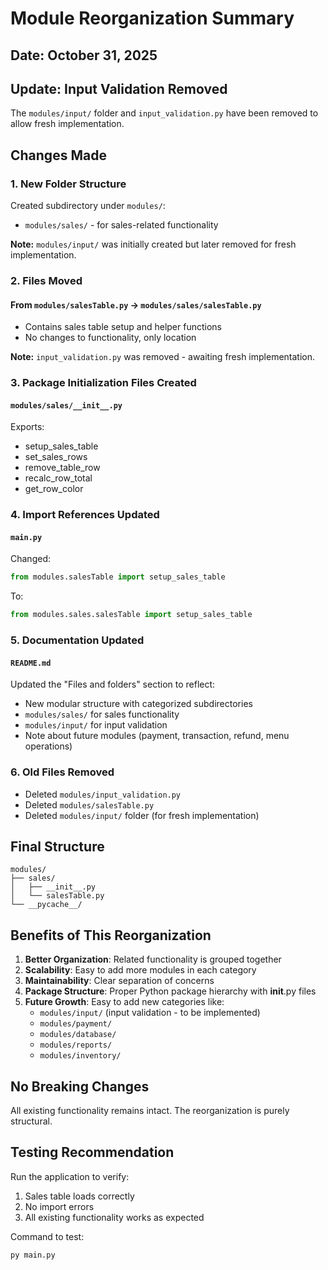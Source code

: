 # Module Reorganization Summary

## Date: October 31, 2025

## Update: Input Validation Removed
The `modules/input/` folder and `input_validation.py` have been removed to allow fresh implementation.

## Changes Made

### 1. New Folder Structure
Created subdirectory under `modules/`:
- `modules/sales/` - for sales-related functionality

**Note:** `modules/input/` was initially created but later removed for fresh implementation.

### 2. Files Moved

#### From `modules/salesTable.py` → `modules/sales/salesTable.py`
- Contains sales table setup and helper functions
- No changes to functionality, only location

**Note:** `input_validation.py` was removed - awaiting fresh implementation.

### 3. Package Initialization Files Created

#### `modules/sales/__init__.py`
Exports:
- setup_sales_table
- set_sales_rows
- remove_table_row
- recalc_row_total
- get_row_color

### 4. Import References Updated

#### `main.py`
Changed:
```python
from modules.salesTable import setup_sales_table
```
To:
```python
from modules.sales.salesTable import setup_sales_table
```

### 5. Documentation Updated

#### `README.md`
Updated the "Files and folders" section to reflect:
- New modular structure with categorized subdirectories
- `modules/sales/` for sales functionality
- `modules/input/` for input validation
- Note about future modules (payment, transaction, refund, menu operations)

### 6. Old Files Removed
- Deleted `modules/input_validation.py`
- Deleted `modules/salesTable.py`
- Deleted `modules/input/` folder (for fresh implementation)

## Final Structure
```
modules/
├── sales/
│   ├── __init__.py
│   └── salesTable.py
└── __pycache__/
```

## Benefits of This Reorganization

1. **Better Organization**: Related functionality is grouped together
2. **Scalability**: Easy to add more modules in each category
3. **Maintainability**: Clear separation of concerns
4. **Package Structure**: Proper Python package hierarchy with __init__.py files
5. **Future Growth**: Easy to add new categories like:
   - `modules/input/` (input validation - to be implemented)
   - `modules/payment/`
   - `modules/database/`
   - `modules/reports/`
   - `modules/inventory/`

## No Breaking Changes
All existing functionality remains intact. The reorganization is purely structural.

## Testing Recommendation
Run the application to verify:
1. Sales table loads correctly
2. No import errors
3. All existing functionality works as expected

Command to test:
```cmd
py main.py
```
